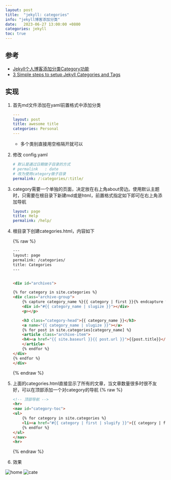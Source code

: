 ```yaml
---
layout: post
title:  "jekyll: categories"
info: "jekyll博客添加分类"
date:   2023-06-27 13:00:00 +0800
categories: jekyll
toc: true
---
```



## 参考
- [Jekyll个人博客添加分类Category功能](https://zoharandroid.github.io/2019-08-02-Jekyll%E4%B8%AA%E4%BA%BA%E5%8D%9A%E5%AE%A2%E6%B7%BB%E5%8A%A0%E5%88%86%E7%B1%BBCategory%E5%8A%9F%E8%83%BD/)
- [3 Simple steps to setup Jekyll Categories and Tags](https://blog.webjeda.com/jekyll-categories/)

## 实现


1. 首先md文件添加在yaml前置格式中添加分类

    ```yml
    ---
    layout: post
    title: awesome title
    categories: Personal
    ---
    ```
   - 多个类别直接用空格隔开就可以

2. 修改 config.yaml
    ```yaml
    # 默认是通过日期做子目录的方式
    # permalink   : date
    # 改为使用category做子目录
    permalink: /:categories/:title/
    ```

3. category需要一个单独的页面，决定放在右上角about旁边。使用默认主题时，只需要在根目录下新建md或是html，前置格式指定如下即可在右上角添加导航
    ```yml
    layout: page
    title: Help
    permalink: /help/
    ```

4. 根目录下创建categories.html，内容如下

    {% raw %}
    ```html
    ---
    layout: page
    permalink: /categories/
    title: Categories
    ---


    <div id="archives">

    {% for category in site.categories %}
    <div class="archive-group">
        {% capture category_name %}{{ category | first }}{% endcapture %}
        <div id="#{{ category_name | slugize }}"></div>
        <p></p>

        <h3 class="category-head">{{ category_name }}</h3>
        <a name="{{ category_name | slugize }}"></a>
        {% for post in site.categories[category_name] %}
        <article class="archive-item">
        <h4><a href="{{ site.baseurl }}{{ post.url }}">{{post.title}}</a></h4>
        </article>
        {% endfor %}
    </div>
    {% endfor %}
    </div>
    ```
    {% endraw %}

5. 上面的categories.html直接显示了所有的文章，当文章数量很多时很不友好，可以在顶部添加一个对category的导航
   {% raw %}
    ```html
    <!-- 顶部导航 -->
    <hr>
    <nav id="category-toc">
    <ul>
        {% for category in site.categories %}
        <li><a href="#{{ category | first | slugify }}">{{ category | first }}</a></li>
        {% endfor %}
    </ul>
    </nav>
    <hr>
    ```
    {% endraw %}
    
6. 效果

![home]({{site.url}}/image/jekyll/2023-6-27-230627_categories/image_1.jpg)
![cate]({{site.url}}/image/jekyll/2023-6-27-230627_categories/image_2.jpg)

